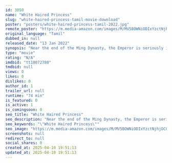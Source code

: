 ```yaml
---
id: 3050
name: "White Haired Princess"
slug: "white-haired-princess-tamil-movie-download"
poster: "posters/white-haired-princess-tamil-2022.jpg"
remote_poster: "https://m.media-amazon.com/images/M/MV5BOWNiODIxYzctNjhjOC00MTIzLTljOTEtNmNjMTA3NDgxNzQ1XkEyXkFqcGdeQXVyMTQ5NjQ3MDk2._V1_SX300.jpg"
original_language: "Tamil"
dubbed_in: null
released_date: "13 Jan 2022"
synopsis: "Near the end of the Ming Dynasty, the Emperor is seriously ill and during these turbulent times, Eunuch Wei of the Eastern Depot tries to seize power. The Wudang Sect is ordered to bring the red pill to the Emperor to treat his il..."
type: "movie"
rating: "N/A"
imdbid: "tt18072780"
tmdbid: null
views: 0
likes: 0
dislikes: 0
author_id: 1
trailer_url: null
runtime: "74 min"
is_featured: 0
is_active: 1
is_comingsoon: 0
seo_title: "White Haired Princess"
seo_description: "Near the end of the Ming Dynasty, the Emperor is seriously ill and during these turbulent times, Eunuch Wei of the Eastern Depot tries to seize power. The Wudang Sect is ordered to bring the red pill to the Emperor to treat his il..."
seo_keywords: "\"White Haired Princess\""
seo_image: "https://m.media-amazon.com/images/M/MV5BOWNiODIxYzctNjhjOC00MTIzLTljOTEtNmNjMTA3NDgxNzQ1XkEyXkFqcGdeQXVyMTQ5NjQ3MDk2._V1_SX300.jpg"
screenshots: null
redirect_to: null
social_shares: 0
created_at: 2025-04-10 19:51:13
updated_at: 2025-04-10 19:51:13
---
```


